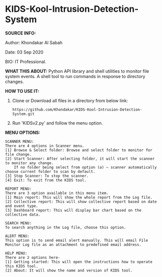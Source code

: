# KIDS-Kool-Intrusion-Detection-System

**SOURCE INFO:**

Author: Khondakar Al Sabah

Date: 03 Sep 2020

BIO: IT Professional.

**WHAT THIS ABOUT:**
Python API library and shell utilities to monitor file system events.
A shell tool to run commands in response to directory changes.

**HOW TO USE IT:**
1. Clone or Download all files in a directory from below link:

   ```https://github.com/Khondakar/KIDS-Kool-Intrusion-Detection-System.git```
   
2. Run 'KIDSv2.py' and follow the menu option.

**MENU OPTIONS:**
```
SCANNER MENU:
There are 4 options in Scanner menu.
[1] Browse & Select folder: Browse and select folder to monitor for file change.
[2] Start Scanner: After selecting folder, it will start the scanner to monitor any change.
    If no folder being select from option (a) – scanner automatically choose current folder to scan by default.
[3] Stop Scanner: To stop the scanner.
[4] Exit: To exit from the KIDS tool.
 
REPORT MENU:
There are 3 option available in this menu item.
[1] Main report: This will show the whole report from the Log file.
[2] Collective report: This will show collective report based on date and event type.
[3] Dashboard report: This will display bar chart based on the collective data.

SEARCH MENU:
To search anything in the Log file, choose this option.
 
ALERT MENU:
This option is to send email alert manually. This will email File Monitor Log file as an attachment to predefined email address.
 
HELP MENU:
There are 2 options here-
[1]	Getting started: This will open the instructions how to operate this KIDS tool.
[2]	About: It will show the name and version of KIDS tool.
```
